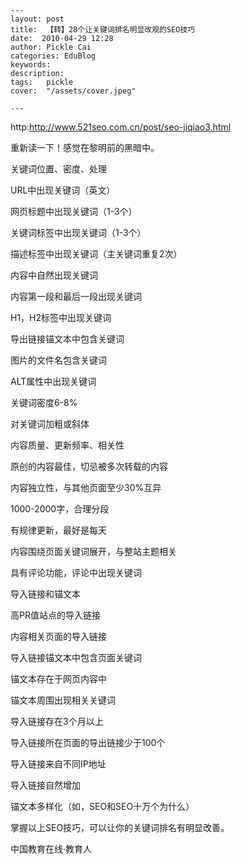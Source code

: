 
    ---
    layout: post  
    title:  【转】28个让关键词排名明显改观的SEO技巧  
    date:  2010-04-29 12:28  
    author: Pickle Cai  
    categories: EduBlog  
    keywords: 
    description:   
    tags:	pickle   
    cover:  "/assets/cover.jpeg"  

    ---  
    
http:http://www.521seo.com.cn/post/seo-jiqiao3.html



重新读一下！感觉在黎明前的黑暗中。



 



关键词位置、密度、处理





URL中出现关键词（英文） 

网页标题中出现关键词（1-3个） 

关键词标签中出现关键词（1-3个） 

描述标签中出现关键词（主关键词重复2次） 

内容中自然出现关键词 

内容第一段和最后一段出现关键词 

H1，H2标签中出现关键词 

导出链接锚文本中包含关键词 

图片的文件名包含关键词 

 ALT属性中出现关键词 

关键词密度6-8% 

对关键词加粗或斜体

 



内容质量、更新频率、相关性





原创的内容最佳，切忌被多次转载的内容 

内容独立性，与其他页面至少30%互异 

1000-2000字，合理分段 

有规律更新，最好是每天 

内容围绕页面关键词展开，与整站主题相关 

具有评论功能，评论中出现关键词

 



导入链接和锚文本





高PR值站点的导入链接 

内容相关页面的导入链接 

导入链接锚文本中包含页面关键词 

锚文本存在于网页内容中 

锚文本周围出现相关关键词 

导入链接存在3个月以上 

导入链接所在页面的导出链接少于100个 

导入链接来自不同IP地址 

导入链接自然增加 

锚文本多样化（如，SEO和SEO十万个为什么）

 



掌握以上SEO技巧，可以让你的关键词排名有明显改善。



		    
 中国教育在线·教育人

